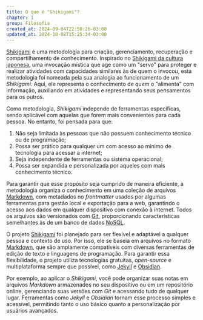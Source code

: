 ```yaml
---
title: O que é "Shikigami"?
chapter: 1
group: Filosofia
created_at: 2024-09-04T22:50:26-03:00
updated_at: 2024-10-08T15:25:34-03:00
---
```


[Shikigami](../api/sementes/2024/07/07/Shikigami.md) é uma metodologia para criação, gerenciamento, recuperação e compartilhamento de conhecimento. Inspirado no [Shikigami da cultura japonesa](../Shikigami.md), uma invocação mística que age como um "servo" para proteger e realizar atividades com capacidades similares às de quem o invocou, esta metodologia foi nomeada pela sua analogia ao funcionamento de um *Shikigami*. Aqui, ele representa o conhecimento de quem o "alimenta" com informação, auxiliando em atividades e representando seus pensamentos para os outros.

Como metodologia, *Shikigami* independe de ferramentas específicas, sendo aplicável com aquelas que forem mais convenientes para cada pessoa. No entanto, foi pensada para que:

1. Não seja limitada às pessoas que não possuem conhecimento técnico ou de programação;
2. Possa ser prático para qualquer um com acesso ao mínimo de tecnologia para acessar a internet;
3. Seja independente de ferramentas ou sistema operacional;
4. Possa ser expandida e personalizada por aqueles com mais conhecimento técnico.

Para garantir que esse propósito seja cumprido de maneira eficiente, a metodologia organiza o conhecimento em uma coleção de arquivos [Markdown](../api/atomos/2024/07/08/Markdown.md), com metadados no *frontmatter* usados por algumas ferramentas para gestão local e exportação para a web, garantindo o acesso aos dados em qualquer dispositivo com conexão à internet. Todos os arquivos são versionados com [Git](../api/entrada/2024/07/08/Git.md), proporcionando características semelhantes às de um banco de dados [NoSQL](NoSQL).

O projeto [Shikigami](../api/sementes/2024/07/07/Shikigami.md) foi planejado para ser flexível e adaptável a qualquer pessoa e contexto de uso. Por isso, ele se baseia em arquivos no formato [Markdown](../api/atomos/2024/07/08/Markdown.md), que são amplamente compatíveis com diversas ferramentas de edição de texto e linguagens de programação. Para garantir essa flexibilidade, o projeto utiliza tecnologias gratuitas, *open-source* e multiplataforma sempre que possível, como [Jekyll](../api/entrada/2024/07/10/Jekyll.md) e [Obsidian](../api/sementes/2024/07/08/Obsidian.md).

Por exemplo, ao aplicar o *Shikigami*, você pode organizar suas notas em arquivos *Markdown* armazenados no seu dispositivo ou em um repositório online, gerenciando suas versões com *Git* e acessando tudo de qualquer lugar. Ferramentas como *Jekyll* e *Obsidian* tornam esse processo simples e acessível, permitindo tanto o uso básico quanto a personalização por usuários avançados.
